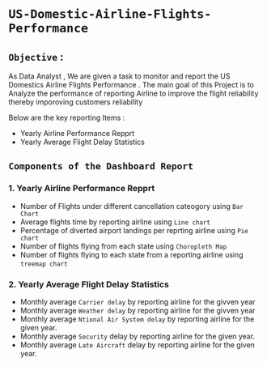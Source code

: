 # `US-Domestic-Airline-Flights-Performance`
## `Objective` :
As Data Analyst , We are given a task to monitor and report the US Domestics Airline Flights Performance . The main goal of this Project is to Analyze the performance of reporting Airline to improve the flight reliability thereby imporoving customers reliability

Below are the key reporting Items :
* Yearly Airline Performance Repprt
* Yearly Average Flight Delay Statistics

## `Components of the Dashboard Report`
### 1. Yearly Airline Performance Repprt
* Number of Flights under different cancellation cateogory using `Bar Chart`
* Average flights time by reporting airline using `Line chart`
* Percentage of diverted airport landings per reprting airline using `Pie chart`
* Number of flights flying from each state using `Choropleth Map`
* Number of flights flying to each state from a reporting airline using `treemap chart`
### 2. Yearly Average Flight Delay Statistics
* Monthly average `Carrier delay` by reporting airline for the givven year
* Monthly average `Weather delay` by reporting airline for the givven year
* Monthly average `Ntional Air System delay` by reporting airline for the given year.
* Monthly average `Security` delay by reporting airline for the given year.
* Monthly average `Late Aircraft` delay by reporting airline for the given year.
